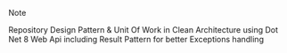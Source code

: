 > [!NOTE]
> Repository Design Pattern & Unit Of Work in Clean Architecture using Dot Net 8 Web Api including Result Pattern for better Exceptions handling
